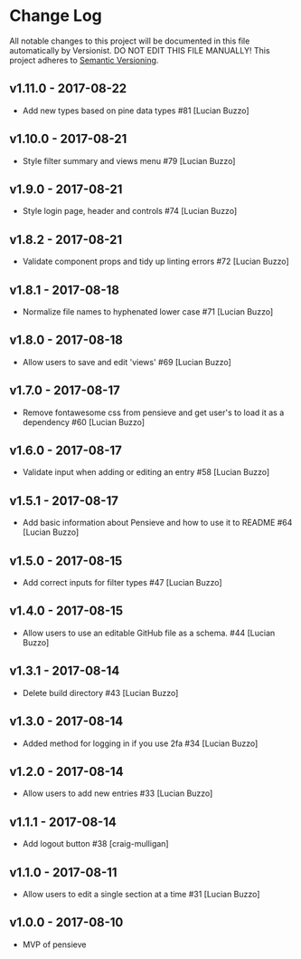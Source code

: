 # Change Log

All notable changes to this project will be documented in this file
automatically by Versionist. DO NOT EDIT THIS FILE MANUALLY!
This project adheres to [Semantic Versioning](http://semver.org/).

## v1.11.0 - 2017-08-22

* Add new types based on pine data types #81 [Lucian Buzzo]

## v1.10.0 - 2017-08-21

* Style filter summary and views menu #79 [Lucian Buzzo]

## v1.9.0 - 2017-08-21

* Style login page, header and controls #74 [Lucian Buzzo]

## v1.8.2 - 2017-08-21

* Validate component props and tidy up linting errors #72 [Lucian Buzzo]

## v1.8.1 - 2017-08-18

* Normalize file names to hyphenated lower case #71 [Lucian Buzzo]

## v1.8.0 - 2017-08-18

* Allow users to save and edit 'views' #69 [Lucian Buzzo]

## v1.7.0 - 2017-08-17

* Remove fontawesome css from pensieve and get user's to load it as a dependency #60 [Lucian Buzzo]

## v1.6.0 - 2017-08-17

* Validate input when adding or editing an entry #58 [Lucian Buzzo]

## v1.5.1 - 2017-08-17

* Add basic information about Pensieve and how to use it to README #64 [Lucian Buzzo]

## v1.5.0 - 2017-08-15

* Add correct inputs for filter types #47 [Lucian Buzzo]

## v1.4.0 - 2017-08-15

* Allow users to use an editable GitHub file as a schema. #44 [Lucian Buzzo]

## v1.3.1 - 2017-08-14

* Delete build directory #43 [Lucian Buzzo]

## v1.3.0 - 2017-08-14

* Added method for logging in if you use 2fa #34 [Lucian Buzzo]

## v1.2.0 - 2017-08-14

* Allow users to add new entries #33 [Lucian Buzzo]

## v1.1.1 - 2017-08-14

* Add logout button #38 [craig-mulligan]

## v1.1.0 - 2017-08-11

* Allow users to edit a single section at a time #31 [Lucian Buzzo]

## v1.0.0 - 2017-08-10

* MVP of pensieve